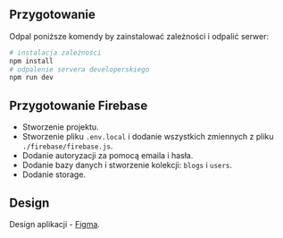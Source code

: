 ## Przygotowanie

Odpal poniższe komendy by zainstalować zależności i odpalić serwer:

```bash
# instalacja zależności
npm install
# odpalenie servera developerskiego
npm run dev
```

## Przygotowanie Firebase

 - Stworzenie projektu.
 - Stworzenie pliku `.env.local` i dodanie wszystkich zmiennych z pliku `./firebase/firebase.js`.
 - Dodanie autoryzacji za pomocą emaila i hasła.
 - Dodanie bazy danych i stworzenie kolekcji: `blogs` i `users`.
 - Dodanie storage.


## Design

Design aplikacji - [Figma]([https://nextjs.org/docs](https://www.figma.com/file/X9BCsYwF8PsSw5iva4lYC4/Blog?node-id=0%3A1)).
